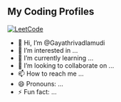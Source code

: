## My Coding Profiles  

[![LeetCode](https://img.shields.io/badge/LeetCode-gayathrichowdary441-orange)](https://leetcode.com/gayathrichowdary441/)

- 👋 Hi, I’m @Gayathrivadlamudi
- 👀 I’m interested in ...
- 🌱 I’m currently learning ...
- 💞️ I’m looking to collaborate on ...
- 📫 How to reach me ...
- 😄 Pronouns: ...
- ⚡ Fun fact: ...

<!---
Gayathrivadlamudi/Gayathrivadlamudi is a ✨ special ✨ repository because its `README.md` (this file) appears on your GitHub profile.
You can click the Preview link to take a look at your changes.
--->
